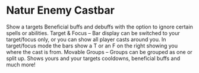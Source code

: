 # Natur Enemy Castbar

Show a targets Beneficial buffs and debuffs with the option to ignore certain spells or abilities. Target & Focus – Bar display can be switched to your target/focus only, or you can show all player casts around you. In target/focus mode the bars show a T or an F on the right showing you where the cast is from. Movable Groups – Groups can be grouped as one or split up. Shows yours and your targets cooldowns, beneficial buffs and much more!
